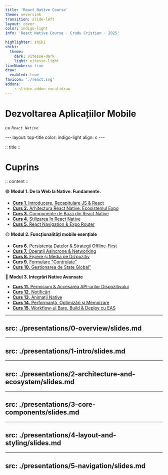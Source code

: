 ```yaml
---
title: 'React Native Course'
theme: neversink
transition: slide-left
layout: cover
color: indigo-light
info: 'React Native Course · Crudu Cristian · 2025'

highlighter: shiki
shiki:
  theme:
    dark: vitesse-dark
    light: vitesse-light
lineNumbers: true
draw:
  enabled: true
favicon: './react.svg'
addons:
    - slidev-addon-excalidraw
---
```

 
# Dezvoltarea Aplicațiilor Mobile
cu *`React Native`*

<div class="absolute top-2 right-2 w-8 h-8">

<GithubLink repo="https://github.com/cristi-usm/react-native-course" />

</div>
---
layout: top-title
color: indigo-light
align: c
---

:: title ::
# Cuprins

:: content ::

<div class="flex flex-col items-center ">

<div class="flex">

<div class="flex flex-col">

🟢 **Modul 1. De la Web la Native. Fundamente.**

<div class="ns-c-tight">

- [**Curs 1**. Introducere. Recapitulare JS & React](12) 
- [**Curs 2.** Arhitectura React Native. Ecosistemul Expo]()
- [**Curs 3.** Componente de Baza din React Native](4)
- [**Curs 4.** Stilizarea în React Native](73)
- [**Curs 5.** React Navigation & Expo Router  ]()

</div>
</div>


<div  class="flex flex-col">

🟡 **Modul 2. Funcționalități mobile esențiale**

<div class="ns-c-tight">

- [**Curs 6.** Persistența Datelor & Strategii Offline-First]() 
- [**Curs 7.** Operații Asincrone & Networking]()
- [**Curs 8.** Fișiere și Media pe Dizpozitiv]()
- [**Curs 9.** Formulare "Controlate"]()
- [**Curs 10.** Gestionarea de State Global"]()

</div>

</div>

</div>

<div  class="flex flex-col">

🔴 **Modul 3. Integrări Native Avansate**

<div class="ns-c-tight">

- [**Curs 11.** Permisiuni & Accesarea API-urilor Dispozitivului]() 
- [**Curs 12.** Notificări]()
- [**Curs 13.** Animații Native]()
- [**Curs 14.** Performanță, Optimizări și Memoizare]()
- [**Curs 15.** Workflow-ul Bare. Build & Deploy cu EAS]()

</div>
</div>
</div>

---
src: ./presentations/0-overview/slides.md
---


---
src: ./presentations/1-intro/slides.md
---

---
src: ./presentations/2-architecture-and-ecosystem/slides.md
---

---
src: ./presentations/3-core-components/slides.md
---

---
src: ./presentations/4-layout-and-styling/slides.md
---

---
src: ./presentations/5-navigation/slides.md
---
